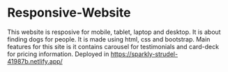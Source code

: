 # Responsive-Website
This website is resposive for mobile, tablet, laptop and desktop. It is about finding dogs for people. It is made using html, css and bootstrap.
Main features for this site is it contains carousel for testimonials and card-deck for pricing information.
Deployed in https://sparkly-strudel-41987b.netlify.app/
